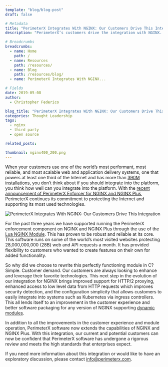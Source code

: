 ```yaml
---
template: "blog/blog-post"
draft: false

# Metadata
title: "PerimeterX Integrates With NGINX: Our Customers Drive This Integration"
description: "PerimeterX’s customers drive the integration with NGINX. PerimeterX software now extends the capabilities of NGINX and NGINX Plus instilling confidence in our current and potential customers."

# Breadcrumbs
breadcrumbs:
  - name: Home
    path: /
  - name: Resources
    path: /resources/
  - name: Blog
    path: /resources/blog/
  - name: PerimeterX Integrates With NGINX...

# Fields
date: 2019-05-08
author:
  - Christopher Federico

blog_title: "PerimeterX Integrates With NGINX: Our Customers Drive This Integration"
categories: Thought Leadership
tags:
  - nginx
  - third party
  - open source

related_posts:

thumbnail: nginx400_200.png
---
```


When your customers use one of the world’s most performant, most reliable, and most scalable web and application delivery systems, one that powers at least one third of the Internet and has more than [390M installations](https://news.netcraft.com/archives/2019/04/22/april-2019-web-server-survey.html), you don’t think about if you should integrate into the platform, you think how well can you integrate into the platform. With the [recent announcement of PerimeterX Enforcer for NGINX and NGINX Plus](https://www.businesswire.com/news/home/20190507005831/en/NGINX-Announces-New-Offerings-Public-cloud-Expands-Certified), PerimeterX continues its commitment to protecting the Internet and supporting its most used technologies.

![PerimeterX Integrates With NGINX: Our Customers Drive This Integration](/assets/images/blog/nginx400_200.png)<br>

For the past three years we have supported running the PerimeterX enforcement component on NGINX and NGINX Plus through the use of the [Lua NGINX Module](https://github.com/openresty/lua-nginx-module). This has proven to be robust and reliable at its core. This software runs on some of the world’s most visited websites protecting 28,000,000,000 (28B) web and API requests a month. It has provided flexibility to customers who wanted to create features on their own for added functionality.

So why did we choose to rewrite this perfectly functioning module in C? Simple. Customer demand. Our customers are always looking to enhance and leverage their favorite technologies. This next step in the evolution of our integration for NGINX brings improved support for HTTP/2 proxying, enhanced access to low level data from HTTP requests which improves security detection, and the configuration simplicity that allows customers to easily integrate into systems such as Kubernetes via ingress controllers. This all lends itself to an improvement in the customer experience and better software packaging for any version of NGINX supporting [dynamic modules](https://www.nginx.com/blog/compiling-dynamic-modules-nginx-plus/).

In addition to all the improvements in the customer experience and module operation, PerimeterX software now extends the capabilities of NGINX and NGINX Plus. With this integration, our current and potential customers can now be confident that PerimeterX software has undergone a rigorous review and meets the high standards that enterprises expect.

If you need more information about this integration or would like to have an exploratory discussion, please contact info@perimeterx.com.
